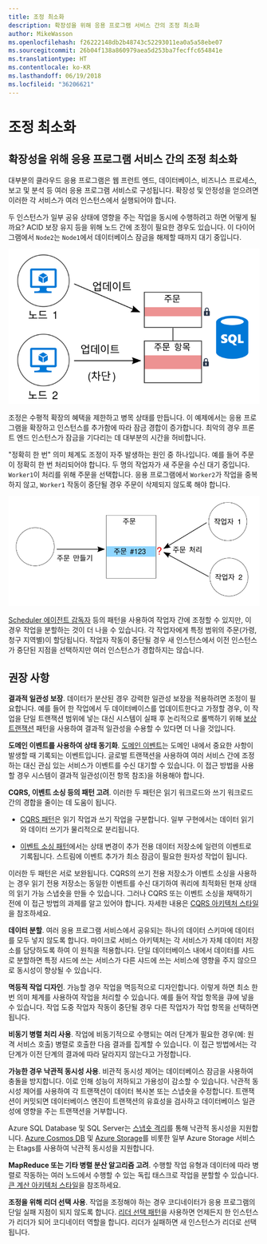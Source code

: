 ```yaml
---
title: 조정 최소화
description: 확장성을 위해 응용 프로그램 서비스 간의 조정 최소화
author: MikeWasson
ms.openlocfilehash: f26222148db2b48743c52293011ea0a5a58ebe07
ms.sourcegitcommit: 26b04f138a860979aea5d253ba7fecffc654841e
ms.translationtype: HT
ms.contentlocale: ko-KR
ms.lasthandoff: 06/19/2018
ms.locfileid: "36206621"
---
```

# <a name="minimize-coordination"></a>조정 최소화 

## <a name="minimize-coordination-between-application-services-to-achieve-scalability"></a>확장성을 위해 응용 프로그램 서비스 간의 조정 최소화

대부분의 클라우드 응용 프로그램은 웹 프런트 엔드, 데이터베이스, 비즈니스 프로세스, 보고 및 분석 등 여러 응용 프로그램 서비스로 구성됩니다. 확장성 및 안정성을 얻으려면 이러한 각 서비스가 여러 인스턴스에서 실행되어야 합니다. 

두 인스턴스가 일부 공유 상태에 영향을 주는 작업을 동시에 수행하려고 하면 어떻게 될까요? ACID 보장 유지 등을 위해 노드 간에 조정이 필요한 경우도 있습니다. 이 다이어그램에서 `Node2`는 `Node1`에서 데이터베이스 잠금을 해제할 때까지 대기 중입니다.

![](./images/database-lock.svg)

조정은 수평적 확장의 혜택을 제한하고 병목 상태를 만듭니다. 이 예제에서는 응용 프로그램을 확장하고 인스턴스를 추가함에 따라 잠금 경합이 증가합니다. 최악의 경우 프론트 엔드 인스턴스가 잠금을 기다리는 데 대부분의 시간을 허비합니다.

"정확히 한 번" 의미 체계도 조정이 자주 발생하는 원인 중 하나입니다. 예를 들어 주문이 정확히 한 번 처리되어야 합니다. 두 명의 작업자가 새 주문을 수신 대기 중입니다. `Worker1`이 처리를 위해 주문을 선택합니다. 응용 프로그램에서 `Worker2`가 작업을 중복하지 않고, `Worker1` 작동이 중단될 경우 주문이 삭제되지 않도록 해야 합니다.

![](./images/coordination.svg)

[Scheduler 에이전트 감독자][sas-pattern] 등의 패턴을 사용하여 작업자 간에 조정할 수 있지만, 이 경우 작업을 분할하는 것이 더 나을 수 있습니다. 각 작업자에게 특정 범위의 주문(가령, 청구 지역별)이 할당됩니다. 작업자 작동이 중단될 경우 새 인스턴스에서 이전 인스턴스가 중단된 지점을 선택하지만 여러 인스턴스가 경합하지는 않습니다.

## <a name="recommendations"></a>권장 사항

**결과적 일관성 보장**. 데이터가 분산된 경우 강력한 일관성 보장을 적용하려면 조정이 필요합니다. 예를 들어 한 작업에서 두 데이터베이스를 업데이트한다고 가정할 경우, 이 작업을 단일 트랜잭션 범위에 넣는 대신 시스템이 실패 후 논리적으로 롤백하기 위해 [보상 트랜잭션][compensating-transaction] 패턴을 사용하여 결과적 일관성을 수용할 수 있다면 더 나을 것입니다.

**도메인 이벤트를 사용하여 상태 동기화**. [도메인 이벤트][domain-event]는 도메인 내에서 중요한 사항이 발생할 때 기록되는 이벤트입니다. 글로벌 트랜잭션을 사용하여 여러 서비스 간에 조정하는 대신 관심 있는 서비스가 이벤트를 수신 대기할 수 있습니다. 이 접근 방법을 사용할 경우 시스템이 결과적 일관성(이전 항목 참조)을 허용해야 합니다. 

**CQRS, 이벤트 소싱 등의 패턴 고려**. 이러한 두 패턴은 읽기 워크로드와 쓰기 워크로드 간의 경합을 줄이는 데 도움이 됩니다. 

- [CQRS 패턴][cqrs-pattern]은 읽기 작업과 쓰기 작업을 구분합니다. 일부 구현에서는 데이터 읽기와 데이터 쓰기가 물리적으로 분리됩니다. 

- [이벤트 소싱 패턴][event-sourcing]에서는 상태 변경이 추가 전용 데이터 저장소에 일련의 이벤트로 기록됩니다. 스트림에 이벤트 추가가 최소 잠금이 필요한 원자성 작업이 됩니다. 

이러한 두 패턴은 서로 보완됩니다. CQRS의 쓰기 전용 저장소가 이벤트 소싱을 사용하는 경우 읽기 전용 저장소는 동일한 이벤트를 수신 대기하여 쿼리에 최적화된 현재 상태의 읽기 가능 스냅숏을 만들 수 있습니다. 그러나 CQRS 또는 이벤트 소싱을 채택하기 전에 이 접근 방법의 과제를 알고 있어야 합니다. 자세한 내용은 [CQRS 아키텍처 스타일][cqrs-style]을 참조하세요.

**데이터 분할**.  여러 응용 프로그램 서비스에서 공유되는 하나의 데이터 스키마에 데이터를 모두 넣지 않도록 합니다. 마이크로 서비스 아키텍처는 각 서비스가 자체 데이터 저장소를 담당하도록 하여 이 원칙을 적용합니다. 단일 데이터베이스 내에서 데이터를 샤드로 분할하면 특정 샤드에 쓰는 서비스가 다른 샤드에 쓰는 서비스에 영향을 주지 않으므로 동시성이 향상될 수 있습니다.

**멱등적 작업 디자인**. 가능할 경우 작업을 멱등적으로 디자인합니다. 이렇게 하면 최소 한 번 의미 체계를 사용하여 작업을 처리할 수 있습니다. 예를 들어 작업 항목을 큐에 넣을 수 있습니다. 작업 도중 작업자 작동이 중단될 경우 다른 작업자가 작업 항목을 선택하면 됩니다.

**비동기 병렬 처리 사용**. 작업에 비동기적으로 수행되는 여러 단계가 필요한 경우(예: 원격 서비스 호출) 병렬로 호출한 다음 결과를 집계할 수 있습니다. 이 접근 방법에서는 각 단계가 이전 단계의 결과에 따라 달라지지 않는다고 가정합니다.   

**가능한 경우 낙관적 동시성 사용**. 비관적 동시성 제어는 데이터베이스 잠금을 사용하여 충돌을 방지합니다. 이로 인해 성능이 저하되고 가용성이 감소할 수 있습니다. 낙관적 동시성 제어를 사용하여 각 트랜잭션이 데이터 복사본 또는 스냅숏을 수정합니다. 트랜잭션이 커밋되면 데이터베이스 엔진이 트랜잭션의 유효성을 검사하고 데이터베이스 일관성에 영향을 주는 트랜잭션을 거부합니다. 

Azure SQL Database 및 SQL Server는 [스냅숏 격리][sql-snapshot-isolation]를 통해 낙관적 동시성을 지원합니다. [Azure Cosmos DB][cosmosdb-faq] 및 [Azure Storage][storage-concurrency]를 비롯한 일부 Azure Storage 서비스는 Etags를 사용하여 낙관적 동시성을 지원합니다.

**MapReduce 또는 기타 병렬 분산 알고리즘 고려**. 수행할 작업 유형과 데이터에 따라 병렬로 작동하는 여러 노드에서 수행할 수 있는 독립 태스크로 작업을 분할할 수 있습니다. [큰 계산 아키텍처 스타일][big-compute]을 참조하세요.

**조정을 위해 리더 선택 사용**. 작업을 조정해야 하는 경우 코디네이터가 응용 프로그램의 단일 실패 지점이 되지 않도록 합니다. [리더 선택 패턴][leader-election]을 사용하면 언제든지 한 인스턴스가 리더가 되어 코디네이터 역할을 합니다. 리더가 실패하면 새 인스턴스가 리더로 선택됩니다. 
 

<!-- links -->

[big-compute]: ../architecture-styles/big-compute.md
[compensating-transaction]: ../../patterns/compensating-transaction.md
[cqrs-style]: ../architecture-styles/cqrs.md
[cqrs-pattern]: ../../patterns/cqrs.md
[cosmosdb-faq]: /azure/cosmos-db/faq
[domain-event]: https://martinfowler.com/eaaDev/DomainEvent.html
[event-sourcing]: ../../patterns/event-sourcing.md
[leader-election]: ../../patterns/leader-election.md
[sas-pattern]: ../../patterns/scheduler-agent-supervisor.md
[sql-snapshot-isolation]: /sql/t-sql/statements/set-transaction-isolation-level-transact-sql
[storage-concurrency]: https://azure.microsoft.com/blog/managing-concurrency-in-microsoft-azure-storage-2/